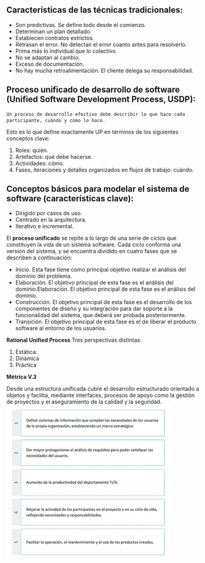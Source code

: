 ## Características de las técnicas tradicionales:

- Son predictivas. Se define todo desde el comienzo.
- Determinan un plan detallado.
- Establecen contratos estrictos.
- Retrasan el error. No detectan el error cuanto antes para resolverlo.
- Prima más lo individual que lo colectivo.
- No se adaptan al cambio.
- Exceso de documentación.
- No hay mucha retroalimentación. El cliente delega su responsabilidad.

## Proceso unificado de desarrollo de software (Unified Software Development Process, USDP):

    Un proceso de desarrollo efectivo debe describir lo que hace cada participante, cuándo y cómo lo hace.

Esto es lo que define exactamente UP en términos de los siguientes conceptos clave:

1. Roles: quién.
2. Artefactos: qué debe hacerse.
3. Actividades: cómo.
4. Fases, iteraciones y detalles organizados en flujos de trabajo: cuándo.

## Conceptos básicos para modelar el sistema de software (características clave):

- Dirigido por casos de uso.
- Centrado en la arquitectura.
- Iterativo e incremental.

El **proceso unificado** se repite a lo largo de una serie de ciclos que constituyen la vida de un sistema software. Cada ciclo conforma una versión del sistema, y se encuentra dividido en cuatro fases que se describen a continuación:

- Inicio. Esta fase tiene como principal objetivo realizar el análisis del dominio del problema.
- Elaboración. El objetivo principal de esta fase es el análisis del dominio.Elaboración. El objetivo principal de esta fase es el análisis del dominio.
- Construcción. El objetivo principal de esta fase es el desarrollo de los componentes de diseño y su integración para dar soporte a la funcionalidad del sistema, que deberá ser probada posteriormente.
- Transición. El objetivo principal de esta fase es el de liberar el producto software al entorno de los usuarios.

**Rational Unified Process**
Tres perspectivas distintas:

1. Estática:
2. Dinámica
3. Práctica

**Métrica V.3**

Desde una estructura unificada cubre el desarrollo estructurado orientado a objetos y facilita, mediante interfaces, procesos de apoyo como la gestión de proyectos y el aseguramiento de la calidad y la seguridad.
![Ventajas Metrica V.3](metodologias-software/notas/Fotos/Mv3-Ventajas.png)